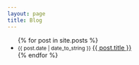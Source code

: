 ```yaml
---
layout: page
title: Blog
---
```

<ul class="posts">
	{% for post in site.posts %}
	<li>
		<small class="datetime muted" data-time="{{ post.date }}">{{ post.date | date_to_string }} </small>
		<a href="{{ post.url }}">{{ post.title }}</a>
	</li>
	{% endfor %}
</ul>
